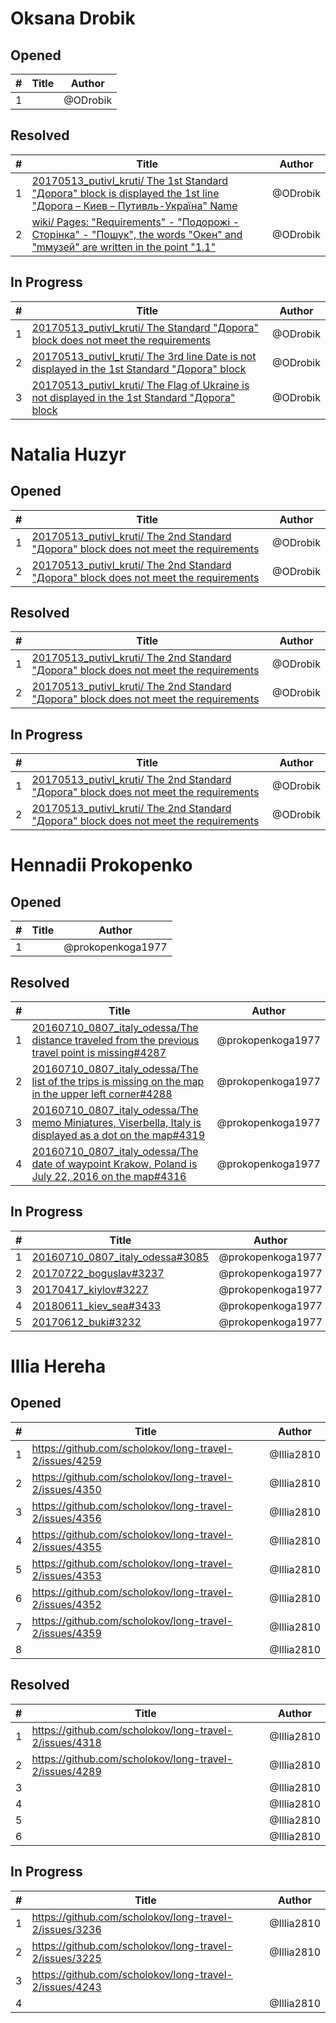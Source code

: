 # Oksana Drobik

## Opened

| #   | Title | Author
| --- | ---   | ----
| 1   |   | @ODrobik

## Resolved
| #   | Title | Author
| --- | ---   | ----
| 1   | [20170513_putivl_kruti/ The 1st Standard "Дорога" block is displayed the 1st line "Дорога – Киев – Путивль-Україна" Name](https://github.com/users/scholokov/projects/4/views/3?pane=issue&itemId=37770072)   | @ODrobik
| 2   | [wiki/ Pages: "Requirements" - "Подорожі - Сторінка" - "Пошук", the words "Окен" and "mмузей" are written in the point "1.1"](https://github.com/users/scholokov/projects/4/views/3?pane=issue&itemId=36994535)   | @ODrobik

## In Progress
| #   | Title | Author
| --- | ---   | ----
| 1   | [20170513_putivl_kruti/ The Standard "Дорога" block does not meet the requirements](https://github.com/users/scholokov/projects/4/views/3?pane=issue&itemId=37257921)   | @ODrobik
| 2   | [20170513_putivl_kruti/ The 3rd line Date is not displayed in the 1st Standard "Дорога" block](https://github.com/users/scholokov/projects/4/views/3?pane=issue&itemId=37771601)   | @ODrobik
| 3   | [20170513_putivl_kruti/ The Flag of Ukraine is not displayed in the 1st Standard "Дорога" block ](https://github.com/users/scholokov/projects/4/views/3?pane=issue&itemId=37772071)   | @ODrobik

# Natalia Huzyr

## Opened

| #   | Title | Author
| --- | ---   | ----
| 1   | [20170513_putivl_kruti/ The 2nd Standard "Дорога" block does not meet the requirements](https://github.com/users/scholokov/projects/4/views/6?pane=issue&itemId=36649972#:~:text=travel%2D2%20%234236-,20170513_putivl_kruti/%20The%202nd%20Standard%20%22%D0%94%D0%BE%D1%80%D0%BE%D0%B3%D0%B0%22%20block%20does%20not%20meet%20the%20requirements,-%234236)   | @ODrobik
| 2   | [20170513_putivl_kruti/ The 2nd Standard "Дорога" block does not meet the requirements](https://github.com/users/scholokov/projects/4/views/6?pane=issue&itemId=36649972#:~:text=travel%2D2%20%234236-,20170513_putivl_kruti/%20The%202nd%20Standard%20%22%D0%94%D0%BE%D1%80%D0%BE%D0%B3%D0%B0%22%20block%20does%20not%20meet%20the%20requirements,-%234236)   | @ODrobik


## Resolved
| #   | Title | Author
| --- | ---   | ----
| 1   | [20170513_putivl_kruti/ The 2nd Standard "Дорога" block does not meet the requirements](https://github.com/users/scholokov/projects/4/views/6?pane=issue&itemId=36649972#:~:text=travel%2D2%20%234236-,20170513_putivl_kruti/%20The%202nd%20Standard%20%22%D0%94%D0%BE%D1%80%D0%BE%D0%B3%D0%B0%22%20block%20does%20not%20meet%20the%20requirements,-%234236)   | @ODrobik
| 2   | [20170513_putivl_kruti/ The 2nd Standard "Дорога" block does not meet the requirements](https://github.com/users/scholokov/projects/4/views/6?pane=issue&itemId=36649972#:~:text=travel%2D2%20%234236-,20170513_putivl_kruti/%20The%202nd%20Standard%20%22%D0%94%D0%BE%D1%80%D0%BE%D0%B3%D0%B0%22%20block%20does%20not%20meet%20the%20requirements,-%234236)   | @ODrobik

## In Progress
| #   | Title | Author
| --- | ---   | ----
| 1   | [20170513_putivl_kruti/ The 2nd Standard "Дорога" block does not meet the requirements](https://github.com/users/scholokov/projects/4/views/6?pane=issue&itemId=36649972#:~:text=travel%2D2%20%234236-,20170513_putivl_kruti/%20The%202nd%20Standard%20%22%D0%94%D0%BE%D1%80%D0%BE%D0%B3%D0%B0%22%20block%20does%20not%20meet%20the%20requirements,-%234236)   | @ODrobik
| 2   | [20170513_putivl_kruti/ The 2nd Standard "Дорога" block does not meet the requirements](https://github.com/users/scholokov/projects/4/views/6?pane=issue&itemId=36649972#:~:text=travel%2D2%20%234236-,20170513_putivl_kruti/%20The%202nd%20Standard%20%22%D0%94%D0%BE%D1%80%D0%BE%D0%B3%D0%B0%22%20block%20does%20not%20meet%20the%20requirements,-%234236)   | @ODrobik

# Hennadii Prokopenko

## Opened

| #   | Title | Author
| --- | ---   | ----
| 1   | |@prokopenkoga1977


## Resolved
| #   | Title | Author
| --- | ---   | ----
| 1   |[20160710_0807_italy_odessa/The distance traveled from the previous travel point is missing#4287](https://github.com/scholokov/long-travel-2/issues/4287) |@prokopenkoga1977
| 2   |[20160710_0807_italy_odessa/The list of the trips is missing on the map in the upper left corner#4288](https://github.com/scholokov/long-travel-2/issues/4288) |@prokopenkoga1977
| 3   |[20160710_0807_italy_odessa/The memo Miniatures, Viserbella, Italy is displayed as a dot on the map#4319](https://github.com/scholokov/long-travel-2/issues/4319)|@prokopenkoga1977
| 4   |[20160710_0807_italy_odessa/The date of waypoint Krakow, Poland is July 22, 2016 on the map#4316](https://github.com/scholokov/long-travel-2/issues/4316)|@prokopenkoga1977

## In Progress
| #   | Title | Author
| --- | ---   | ----
| 1   | [20160710_0807_italy_odessa#3085](https://github.com/scholokov/long-travel-2/issues/3085)|@prokopenkoga1977
| 2   | [20170722_boguslav#3237](https://github.com/scholokov/long-travel-2/issues/3237)|@prokopenkoga1977
| 3   | [20170417_kiylov#3227](https://github.com/scholokov/long-travel-2/issues/3227)|@prokopenkoga1977
| 4   | [20180611_kiev_sea#3433](https://github.com/scholokov/long-travel-2/issues/3433)|@prokopenkoga1977
| 5   | [20170612_buki#3232](https://github.com/scholokov/long-travel-2/issues/3232)|@prokopenkoga1977

# Illia Hereha
## Opened

| #   | Title | Author
| --- | ---   | ----
| 1   | [https://github.com/scholokov/long-travel-2/issues/4259  ](https://github.com/scholokov/long-travel-2/issues/4259)  | @Illia2810
| 2   | [https://github.com/scholokov/long-travel-2/issues/4350  ](https://github.com/scholokov/long-travel-2/issues/4350)  | @Illia2810
| 3   |[https://github.com/scholokov/long-travel-2/issues/4356  ](https://github.com/scholokov/long-travel-2/issues/4356)   | @Illia2810
| 4   |[https://github.com/scholokov/long-travel-2/issues/4355  ](https://github.com/scholokov/long-travel-2/issues/4355)   | @Illia2810
| 5   |[https://github.com/scholokov/long-travel-2/issues/4353  ](https://github.com/scholokov/long-travel-2/issues/4353)  | @Illia2810
| 6   |[https://github.com/scholokov/long-travel-2/issues/4352  ](https://github.com/scholokov/long-travel-2/issues/4352) | @Illia2810
| 7   |[https://github.com/scholokov/long-travel-2/issues/4359  ](https://github.com/scholokov/long-travel-2/issues/4359)   | @Illia2810
| 8   |   | @Illia2810

## Resolved
| #   | Title | Author
| --- | ---   | ----
| 1   |[https://github.com/scholokov/long-travel-2/issues/4318  ](https://github.com/scholokov/long-travel-2/issues/4318)   | @Illia2810
| 2   |[https://github.com/scholokov/long-travel-2/issues/4289  ](https://github.com/scholokov/long-travel-2/issues/4289)   | @Illia2810
| 3   |   | @Illia2810
| 4   |   | @Illia2810
| 5   |   | @Illia2810
| 6   |   | @Illia2810

## In Progress
| #   | Title | Author
| --- | ---   | ----
| 1   |[ https://github.com/scholokov/long-travel-2/issues/3236  ](https://github.com/scholokov/long-travel-2/issues/3236)   | @Illia2810
| 2   |[ https://github.com/scholokov/long-travel-2/issues/3225  ](https://github.com/scholokov/long-travel-2/issues/3225)   | @Illia2810
| 3   |[https://github.com/scholokov/long-travel-2/issues/4243  ](https://github.com/scholokov/long-travel-2/issues/4243)   | 
| 4   |   | @Illia2810
